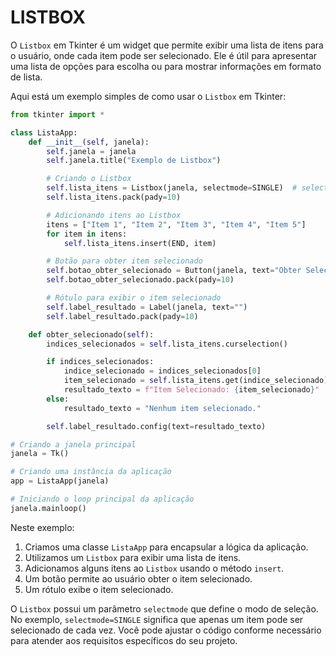 # LISTBOX
O `Listbox` em Tkinter é um widget que permite exibir uma lista de itens para o usuário, onde cada item pode ser selecionado. Ele é útil para apresentar uma lista de opções para escolha ou para mostrar informações em formato de lista.

Aqui está um exemplo simples de como usar o `Listbox` em Tkinter:

```python
from tkinter import *

class ListaApp:
    def __init__(self, janela):
        self.janela = janela
        self.janela.title("Exemplo de Listbox")

        # Criando o Listbox
        self.lista_itens = Listbox(janela, selectmode=SINGLE)  # selectmode define que apenas um item pode ser selecionado
        self.lista_itens.pack(pady=10)

        # Adicionando itens ao Listbox
        itens = ["Item 1", "Item 2", "Item 3", "Item 4", "Item 5"]
        for item in itens:
            self.lista_itens.insert(END, item)

        # Botão para obter item selecionado
        self.botao_obter_selecionado = Button(janela, text="Obter Selecionado", command=self.obter_selecionado)
        self.botao_obter_selecionado.pack(pady=10)

        # Rótulo para exibir o item selecionado
        self.label_resultado = Label(janela, text="")
        self.label_resultado.pack(pady=10)

    def obter_selecionado(self):
        indices_selecionados = self.lista_itens.curselection()

        if indices_selecionados:
            indice_selecionado = indices_selecionados[0]
            item_selecionado = self.lista_itens.get(indice_selecionado)
            resultado_texto = f"Item Selecionado: {item_selecionado}"
        else:
            resultado_texto = "Nenhum item selecionado."

        self.label_resultado.config(text=resultado_texto)

# Criando a janela principal
janela = Tk()

# Criando uma instância da aplicação
app = ListaApp(janela)

# Iniciando o loop principal da aplicação
janela.mainloop()
```

Neste exemplo:

1. Criamos uma classe `ListaApp` para encapsular a lógica da aplicação.
2. Utilizamos um `Listbox` para exibir uma lista de itens.
3. Adicionamos alguns itens ao `Listbox` usando o método `insert`.
4. Um botão permite ao usuário obter o item selecionado.
5. Um rótulo exibe o item selecionado.

O `Listbox` possui um parâmetro `selectmode` que define o modo de seleção. No exemplo, `selectmode=SINGLE` significa que apenas um item pode ser selecionado de cada vez. Você pode ajustar o código conforme necessário para atender aos requisitos específicos do seu projeto.